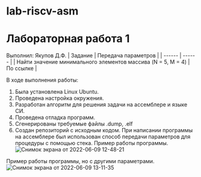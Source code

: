 # lab-riscv-asm
# Лабораторная работа 1
Выполнил: Якупов Д.Ф.
| Задание | Передача параметров |
| ------ | ------ |
| Найти значение минимального элементов массива (N = 5, M = 4) | По ссылке |

В ходе выполнения работы:
1. Была установлена Linux Ubuntu.
2. Проведена настройка окружения.
3. Разработан алгоритм для решения задачи на ассемблере и языке СИ.
4. Проведена отладка программ.
6. Сгенерированы требуемые файлы .dump, .elf
7. Создан репозиторий с исходным кодом.
При написании программы на ассемблере был использован способ передачи параметров для процедуры с помощью стека.
Пример работы программы.
![Снимок экрана от 2022-06-09 12-48-21](https://user-images.githubusercontent.com/43264122/172819074-a787fc2f-4504-4055-841f-36c66c3089b8.png)

Пример работы программы, но с другими параметрами.
![Снимок экрана от 2022-06-09 13-11-35](https://user-images.githubusercontent.com/43264122/172823971-702ee930-fe1d-4bf0-a637-60b60ea371aa.png)
